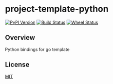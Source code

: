 # project-template-python

[![PyPI Version](https://img.shields.io/pypi/v/project-template-python.svg)](https://pypi.python.org/pypi/project-template-python)
[![Build Status](https://img.shields.io/travis/SixQuant/project-template-python/master.svg)](https://travis-ci.org/SixQuant/project-template-python)
[![Wheel Status](https://img.shields.io/badge/wheel-yes-brightgreen.svg)](https://pypi.python.org/pypi/project-template-python)

## Overview
Python bindings for go template

## License

[MIT](https://github.com/harsh-98/go-template/blob/master/LICENSE)


